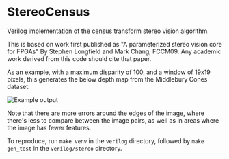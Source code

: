 # StereoCensus
Verilog implementation of the census transform stereo vision algorithm.

This is based on work first published as "A parameterized stereo vision core
for FPGAs" By Stephen Longfield and Mark Chang, FCCM09. Any
academic work derived from this code should cite that paper.

As an example, with a maximum disparity of 100, and a window of 19x19 pixels,
this generates the below depth map from the Middlebury Cones dataset:

![Example output](http://i.imgur.com/ejI5MJz.png)

Note that there are more errors around the edges of the image, where there's
less to compare between the image pairs, as well as in areas where the image has
fewer features.

To reproduce, run ```make venv``` in the ```verilog``` directory, followed by ```make gen_test``` in
the ```verilog/stereo``` directory.
